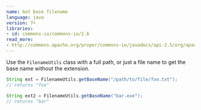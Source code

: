 ```yaml
---
name: Get base filename
language: java
version: 7+
libraries:
- id: commons-io/commons-io/2.6
read_more:
- http://commons.apache.org/proper/commons-io/javadocs/api-2.5/org/apache/commons/io/FilenameUtils.html#getBaseName(java.lang.String)
---
```

Use the `FilenameUtils` class with a full path, or just a file name to get the base name without the extension.

```java
String ext = FilenameUtils.getBaseName("/path/to/file/foo.txt");
// returns "foo"

String ext2 = FilenameUtils.getBaseName("bar.exe");
// returns "bar"
```
